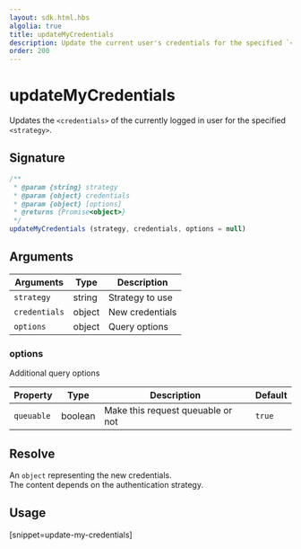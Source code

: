 ```yaml
---
layout: sdk.html.hbs
algolia: true
title: updateMyCredentials
description: Update the current user's credentials for the specified `<strategy>`.
order: 200
---
```


# updateMyCredentials

Updates the `<credentials>` of the currently logged in user for the specified `<strategy>`.

## Signature

```javascript
/**
 * @param {string} strategy
 * @param {object} credentials
 * @param {object} [options]
 * @returns {Promise<object>}
 */
updateMyCredentials (strategy, credentials, options = null)
```

## Arguments

| Arguments    | Type    | Description
|--------------|---------|-------------
| `strategy` | string | Strategy to use
| `credentials` | object | New credentials
| `options`  | object | Query options


### **options**

Additional query options

| Property     | Type    | Description                       | Default |
| ---------- | ------- | --------------------------------- | ------- |
| `queuable` | boolean | Make this request queuable or not | `true`  |


## Resolve

An `object` representing the new credentials.  
The content depends on the authentication strategy.  

## Usage

[snippet=update-my-credentials]
